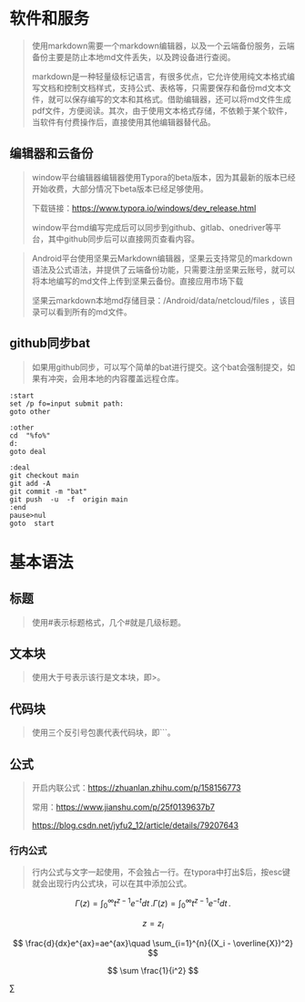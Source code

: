# 软件和服务

>使用markdown需要一个markdown编辑器，以及一个云端备份服务，云端备份主要是防止本地md文件丢失，以及跨设备进行查阅。
>
>markdown是一种轻量级标记语言，有很多优点，它允许使用纯文本格式编写文档和控制文档样式，支持公式、表格等，只需要保存和备份md文本文件，就可以保存编写的文本和其格式。借助编辑器，还可以将md文件生成pdf文件，方便阅读。其次，由于使用文本格式存储，不依赖于某个软件，当软件有付费操作后，直接使用其他编辑器替代品。

## 编辑器和云备份

>window平台编辑器编辑器使用Typora的beta版本，因为其最新的版本已经开始收费，大部分情况下beta版本已经足够使用。
>
>下载链接：https://www.typora.io/windows/dev_release.html 
>
>window平台md编写完成后可以同步到github、gitlab、onedriver等平台，其中github同步后可以直接网页查看内容。

>Android平台使用坚果云Markdown编辑器，坚果云支持常见的markdown语法及公式语法，并提供了云端备份功能，只需要注册坚果云账号，就可以将本地编写的md文件上传到坚果云备份。直接应用市场下载
>
>坚果云markdown本地md存储目录：/Android/data/netcloud/files  ，该目录可以看到所有的md文件。

## github同步bat

>如果用github同步，可以写个简单的bat进行提交。这个bat会强制提交，如果有冲突，会用本地的内容覆盖远程仓库。

```
:start
set /p fo=input submit path:
goto other

:other
cd  "%fo%"
d:
goto deal

:deal
git checkout main
git add -A
git commit -m "bat"
git push  -u  -f  origin main
:end
pause>nul
goto  start
```

# 基本语法

## 标题

>使用#表示标题格式，几个#就是几级标题。

## 文本块

>使用大于号表示该行是文本块，即>。

## 代码块

>使用三个反引号包裹代表代码块，即```。

## 公式

>开启内联公式：https://zhuanlan.zhihu.com/p/158156773
>
>常用：https://www.jianshu.com/p/25f0139637b7
>
>https://blog.csdn.net/jyfu2_12/article/details/79207643

### 行内公式

>行内公式与文字一起使用，不会独占一行。在typora中打出$后，按esc键就会出现行内公式块，可以在其中添加公式。



$$
\Gamma(z) = \int_0^\infty t^{z-1}e^{-t}dt\,. \Gamma(z) = \int_0^\infty t^{z-1}e^{-t}dt\,.
$$

$$
z=z_l
$$

$$
\frac{d}{dx}e^{ax}=ae^{ax}\quad \sum_{i=1}^{n}{(X_i - \overline{X})^2}
$$

$$
\sum \frac{1}{i^2}
$$

$\sum$



